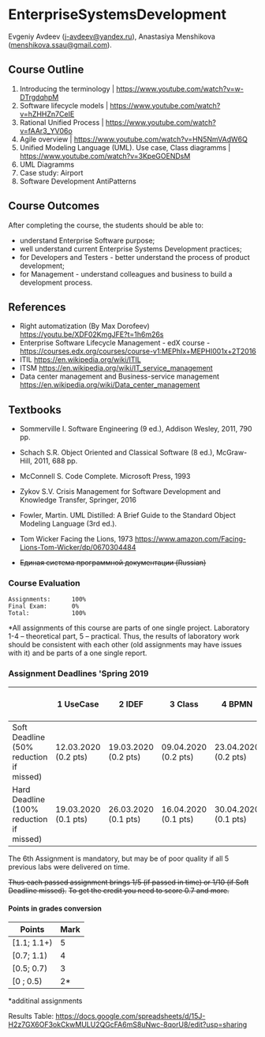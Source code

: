 # EnterpriseSystemsDevelopment

Evgeniy Avdeev (j-avdeev@yandex.ru), Anastasiya Menshikova (menshikova.ssau@gmail.com).

## Course Outline
1. Introducing the terminology | https://www.youtube.com/watch?v=w-DTrgdqhpM
2. Software lifecycle models | https://www.youtube.com/watch?v=hZHHZn7CeIE
3. Rational Unified Process | https://www.youtube.com/watch?v=fAAr3_YV06o
4. Agile overview | https://www.youtube.com/watch?v=HN5NmVAdW6Q
5. Unified Modeling Language (UML). Use case, Class diagramms |  https://www.youtube.com/watch?v=3KpeGOENDsM
6. UML Diagramms
7. Case study: Airport
8. Software Development AntiPatterns

## Course Outcomes
After completing the course, the students should be able to:
- understand Enterprise Software purpose;
- well understand current Enterprise Systems Development practices;
- for Developers and Testers - better understand the process of product development;
- for Management - understand colleagues and business to build a development process.

## References
- Right automatization (By Max Dorofeev) https://youtu.be/XDF02KmgJFE?t=1h6m26s
- Enterprise Software Lifecycle Management - edX course - https://courses.edx.org/courses/course-v1:MEPhIx+MEPHI001x+2T2016
- ITIL https://en.wikipedia.org/wiki/ITIL
- ITSM https://en.wikipedia.org/wiki/IT_service_management
- Data center management and Business-service management https://en.wikipedia.org/wiki/Data_center_management

## Textbooks
- Sommerville I. Software Engineering (9 ed.), Addison Wesley, 2011, 790 pp.
- Schach S.R. Object Oriented and Classical Software (8 ed.), McGraw-Hill, 2011, 688 pp.
- McConnell S. Code Complete. Microsoft Press, 1993
- Zykov S.V. Crisis Management for Software Development and Knowledge Transfer, Springer, 2016
- Fowler, Martin. UML Distilled: A Brief Guide to the Standard Object Modeling Language (3rd ed.).


- Tom Wicker Facing the Lions, 1973 https://www.amazon.com/Facing-Lions-Tom-Wicker/dp/0670304484

- ~~Единая система программной документации (Russian)~~

### Course Evaluation
```
Assignments:      100%
Final Exam:       0%
Total:            100%

```

*All assignments of this course are parts of one single project. Laboratory 1-4 – theoretical part, 5 – practical.
Thus, the results of laboratory work should be consistent with each other (old assignments may have issues with it) and be parts of a one single report.

### Assignment Deadlines 'Spring 2019
|                                          |  1 UseCase | 2 IDEF | 3 Class | 4 BPMN | 5 Activity, Sequnce, State | 6 Implement |
| ---------------------------------------- | --- |--- |--- |--- |--- |--- |
| Soft Deadline (50% reduction if missed)  | 12.03.2020 (0.2 pts)|19.03.2020 (0.2 pts)|09.04.2020 (0.2 pts)|23.04.2020 (0.2 pts)|07.05.2020 (0.2 pts)|04.06.2020 (0.6 pts)|
| Hard Deadline (100% reduction if missed) | 19.03.2020 (0.1 pts)|26.03.2020  (0.1 pts)|16.04.2020 (0.1 pts)|30.04.2020 (0.1 pts)|14.05.2020 (0.1 pts)|11.06.2020 (0.3 pts)|

The 6th Assignment is mandatory,
but may be of poor quality if all 5 previous labs were delivered on time.

~~Thus each passed assignment brings 1/5 (if passed in time) or 1/10 (if Soft Deadline missed).~~
~~To get the credit you need to score 0.7 and more.~~

#### Points in grades conversion
|Points | Mark |
| ------- |------|
|[1.1; 1.1+) | 5 |
|[0.7; 1.1) | 4 |
| [0.5; 0.7) | 3 |
| [0 ; 0.5) | 2* |

*additinal assignments

Results Table:
https://docs.google.com/spreadsheets/d/15J-H2z7GX6OF3okCkwMULU2QGcFA6mS8uNwc-8qorU8/edit?usp=sharing
